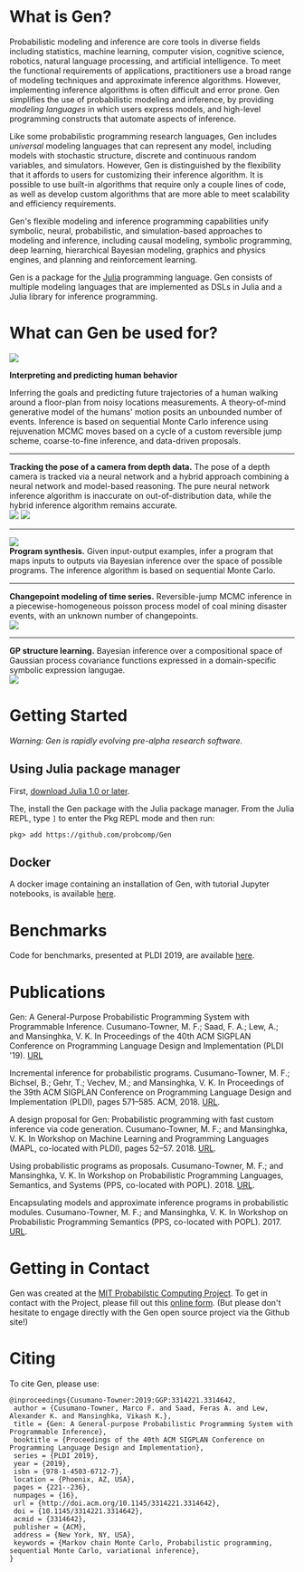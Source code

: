 ---
---

# What is Gen?

Probabilistic modeling and inference are core tools in diverse fields including statistics, machine learning, computer vision, cognitive science, robotics, natural language processing, and artificial intelligence.
To meet the functional requirements of applications, practitioners use a broad range of modeling techniques and approximate inference algorithms.
However, implementing inference algorithms is often difficult and error prone.
Gen simplifies the use of probabilistic modeling and inference, by providing *modeling languages* in which users express models, and high-level programming constructs that automate aspects of inference.

Like some probabilistic programming research languages, Gen includes *universal* modeling languages that can represent any model, including models with stochastic structure, discrete and continuous random variables, and simulators.
However, Gen is distinguished by the flexibility that it affords to users for customizing their inference algorithm.
It is possible to use built-in algorithms that require only a couple lines of code, as well as develop custom algorithms that are more able to meet scalability and efficiency requirements.

Gen's flexible modeling and inference programming capabilities unify symbolic, neural, probabilistic, and simulation-based approaches to modeling and inference, including causal modeling, symbolic programming, deep learning, hierarchical Bayesian modeling, graphics and physics engines, and planning and reinforcement learning.

Gen is a package for the [Julia](https://julialang.org/) programming language.
Gen consists of multiple modeling languages that are implemented as DSLs in Julia and a Julia library for inference programming.

# What can Gen be used for?

<div class="row">
  <div class="col-md-6">
  <img class="image-fluid" src="assets/homepage_goals.png">
  </div>
  <div class="col-md-6">
<p><b>Interpreting and predicting human behavior</b></p>
Inferring the goals and predicting future trajectories of a human walking around a floor-plan from noisy locations measurements. A theory-of-mind generative model of the humans' motion posits an unbounded number of events. Inference is based on sequential Monte Carlo inference using rejuvenation MCMC moves based on a cycle of a custom reversible jump scheme, coarse-to-fine inference, and data-driven proposals.
  </div>
</div>

<hr>

<div class="row">
  <div class="col-md-6">
<b>Tracking the pose of a camera from depth data.</b>
The pose of a depth camera is tracked via a neural network and a hybrid approach combining a neural network and model-based reasoning. The pure neural network inference algorithm is inaccurate on out-of-distribution data, while the hybrid inference algorithm remains accurate.
  </div>
  <div class="col-md-6">
  <img class="image-fluid" src="assets/homepage_depth.png">
  <img class="image-fluid" src="assets/homepage_pitch.png">
  </div>
</div>

<hr>

<div class="row">
  <div class="col-md-6">
  <img class="image-fluid" src="assets/homepage_synthesis.png">
  </div>
  <div class="col-md-6">
<b>Program synthesis.</b>
Given input-output examples, infer a program that maps inputs to outputs via Bayesian inference over the space of possible programs. The inference algorithm is based on sequential Monte Carlo.
  </div>
</div>

<hr>

<div class="row">
  <div class="col-md-6">
<b>Changepoint modeling of time series.</b>
Reversible-jump MCMC inference in a piecewise-homogeneous poisson process model of coal mining disaster events, with an unknown number of changepoints.
  </div>
  <div class="col-md-6">
  <img class="image-fluid" src="assets/homepage_changepoint.png">
  </div>
</div>

<hr>

<div class="row">
  <div class="col-md-6">
<b>GP structure learning.</b>
Bayesian inference over a compositional space of Gaussian process covariance functions expressed in a domain-specific symbolic expression langugae.
  </div>
  <div class="col-md-6">
  <img class="image-fluid" src="assets/homepage_gpstructure.png">
  </div>
</div>

# Getting Started

*Warning: Gen is rapidly evolving pre-alpha research software.*

## Using Julia package manager
First, [download Julia 1.0 or later](https://julialang.org/downloads/).

The, install the Gen package with the Julia package manager.
From the Julia REPL, type `]` to enter the Pkg REPL mode and then run:
```
pkg> add https://github.com/probcomp/Gen
```
## Docker

A docker image containing an installation of Gen, with tutorial Jupyter notebooks, is available [here](https://github.com/probcomp/gen-quickstart). 

# Benchmarks

Code for benchmarks, presented at PLDI 2019, are available [here](https://github.com/probcomp/pldi2019-gen-experiments).

# Publications

Gen: A General-Purpose Probabilistic Programming System with Programmable Inference. Cusumano-Towner, M. F.; Saad, F. A.; Lew, A.; and Mansinghka, V. K. In Proceedings of the 40th ACM SIGPLAN Conference on Programming Language Design and Implementation (PLDI '19). [URL](https://dl.acm.org/citation.cfm?id=3314642)

Incremental inference for probabilistic programs. Cusumano-Towner, M. F.; Bichsel, B.; Gehr, T.; Vechev, M.; and Mansinghka, V. K. In Proceedings of the 39th ACM SIGPLAN Conference on Programming Language Design and Implementation (PLDI), pages 571–585. ACM, 2018. [URL](https://dl.acm.org/citation.cfm?id=3192399).

A design proposal for Gen: Probabilistic programming with fast custom inference via code generation. Cusumano-Towner, M. F.; and Mansinghka, V. K. In Workshop on Machine Learning and Programming Languages (MAPL, co-located with PLDI), pages 52–57. 2018. [URL](https://dl.acm.org/citation.cfm?id=3211350).

Using probabilistic programs as proposals. Cusumano-Towner, M. F.; and Mansinghka, V. K. In Workshop on Probabilistic Programming Languages, Semantics, and Systems (PPS, co-located with POPL). 2018. [URL](https://arxiv.org/pdf/1801.03612.pdf).

Encapsulating models and approximate inference programs in probabilistic modules. Cusumano-Towner, M. F.; and Mansinghka, V. K. In Workshop on Probabilistic Programming Semantics (PPS, co-located with POPL). 2017. [URL](https://arxiv.org/pdf/1612.04759.pdf).

# Getting in Contact

Gen was created at the [MIT Probabilstic Computing Project](http://probcomp.csail.mit.edu/). To get in contact with the Project, please fill out this [online form](https://docs.google.com/forms/d/e/1FAIpQLSfbPY5e0KMVEFg7tjVUsOsKy5tWV9Moml3dPkDPXvP8-TSMNA/viewform?usp=sf_link). (But please don't hesitate to engage directly with the Gen open source project via the Github site!)

# Citing
To cite Gen, please use:
```
@inproceedings{Cusumano-Towner:2019:GGP:3314221.3314642,
 author = {Cusumano-Towner, Marco F. and Saad, Feras A. and Lew, Alexander K. and Mansinghka, Vikash K.},
 title = {Gen: A General-purpose Probabilistic Programming System with Programmable Inference},
 booktitle = {Proceedings of the 40th ACM SIGPLAN Conference on Programming Language Design and Implementation},
 series = {PLDI 2019},
 year = {2019},
 isbn = {978-1-4503-6712-7},
 location = {Phoenix, AZ, USA},
 pages = {221--236},
 numpages = {16},
 url = {http://doi.acm.org/10.1145/3314221.3314642},
 doi = {10.1145/3314221.3314642},
 acmid = {3314642},
 publisher = {ACM},
 address = {New York, NY, USA},
 keywords = {Markov chain Monte Carlo, Probabilistic programming, sequential Monte Carlo, variational inference},
} 
```
